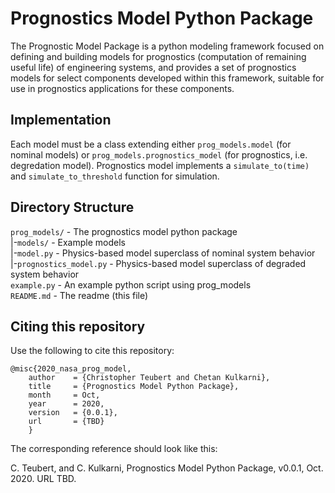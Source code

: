 # Prognostics Model Python Package

The Prognostic Model Package is a python modeling framework focused on defining and building models for prognostics (computation of remaining useful life) of engineering systems, and provides a set of prognostics models for select components developed within this framework, suitable for use in prognostics applications for these components.

## Implementation

Each model must be a class extending either `prog_models.model` (for nominal models) or `prog_models.prognostics_model` (for prognostics, i.e. degredation model). Prognostics model implements a `simulate_to(time)` and `simulate_to_threshold` function for simulation.

## Directory Structure 

`prog_models/` - The prognostics model python package <br>
 |-`models/` - Example models <br>
 |-`model.py` - Physics-based model superclass of nominal system behavior <br>
 |-`prognostics_model.py` - Physics-based model superclass of degraded system behavior <br>
`example.py` - An example python script using prog_models <br>
`README.md` - The readme (this file)

## Citing this repository
Use the following to cite this repository:

```
@misc{2020_nasa_prog_model,
    author    = {Christopher Teubert and Chetan Kulkarni},
    title     = {Prognostics Model Python Package},
    month     = Oct,
    year      = 2020,
    version   = {0.0.1},
    url       = {TBD}
    }
```

The corresponding reference should look like this:

C. Teubert, and C. Kulkarni, Prognostics Model Python Package, v0.0.1, Oct. 2020. URL TBD.